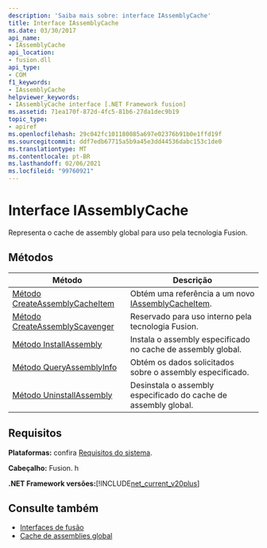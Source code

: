 ```yaml
---
description: 'Saiba mais sobre: interface IAssemblyCache'
title: Interface IAssemblyCache
ms.date: 03/30/2017
api_name:
- IAssemblyCache
api_location:
- fusion.dll
api_type:
- COM
f1_keywords:
- IAssemblyCache
helpviewer_keywords:
- IAssemblyCache interface [.NET Framework fusion]
ms.assetid: 71ea170f-872d-4fc5-81b6-27da1dec9b19
topic_type:
- apiref
ms.openlocfilehash: 29c042fc101180085a697e02376b91b0e1ffd19f
ms.sourcegitcommit: ddf7edb67715a5b9a45e3dd44536dabc153c1de0
ms.translationtype: MT
ms.contentlocale: pt-BR
ms.lasthandoff: 02/06/2021
ms.locfileid: "99760921"
---
```

# <a name="iassemblycache-interface"></a>Interface IAssemblyCache

Representa o cache de assembly global para uso pela tecnologia Fusion.  
  
## <a name="methods"></a>Métodos  
  
|Método|Descrição|  
|------------|-----------------|  
|[Método CreateAssemblyCacheItem](iassemblycache-createassemblycacheitem-method.md)|Obtém uma referência a um novo [IAssemblyCacheItem](iassemblycacheitem-interface.md).|  
|[Método CreateAssemblyScavenger](iassemblycache-createassemblyscavenger-method.md)|Reservado para uso interno pela tecnologia Fusion.|  
|[Método InstallAssembly](iassemblycache-installassembly-method.md)|Instala o assembly especificado no cache de assembly global.|  
|[Método QueryAssemblyInfo](iassemblycache-queryassemblyinfo-method.md)|Obtém os dados solicitados sobre o assembly especificado.|  
|[Método UninstallAssembly](iassemblycache-uninstallassembly-method.md)|Desinstala o assembly especificado do cache de assembly global.|  
  
## <a name="requirements"></a>Requisitos  

 **Plataformas:** confira [Requisitos do sistema](../../get-started/system-requirements.md).  
  
 **Cabeçalho:** Fusion. h  
  
 **.NET Framework versões:**[!INCLUDE[net_current_v20plus](../../../../includes/net-current-v20plus-md.md)]  
  
## <a name="see-also"></a>Consulte também

- [Interfaces de fusão](fusion-interfaces.md)
- [Cache de assemblies global](../../app-domains/gac.md)
